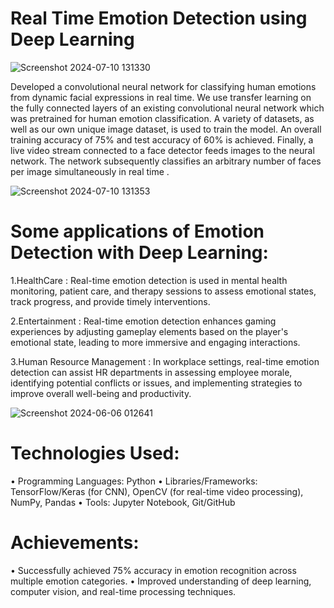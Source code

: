 # Real Time Emotion Detection using Deep Learning 

![Screenshot 2024-07-10 131330](https://github.com/SyncSadain/Real-Time-Emotion-Detection-using-CNN-OpenCV/assets/169474238/90964a25-2747-4883-80b3-c010ee87ffb9)

Developed a convolutional neural network for classifying human emotions from dynamic facial expressions in real time. We use transfer learning on the fully connected layers of an existing convolutional neural network which was pretrained for human emotion classification. A variety of datasets, as well as our own unique image dataset, is used to train the model. An overall training accuracy of 75% and test accuracy of 60% is achieved. Finally, a live video stream connected to a face detector feeds images to the neural network. The network subsequently classifies an arbitrary number of faces per image simultaneously in real time .

![Screenshot 2024-07-10 131353](https://github.com/SyncSadain/Real-Time-Emotion-Detection-using-CNN-OpenCV/assets/169474238/40d3be02-bd58-49f1-95d6-c68250fe45df)

# Some applications of Emotion Detection with Deep Learning:
1.HealthCare : 
Real-time emotion detection is used in mental health monitoring,
patient care, and therapy sessions to assess emotional states,
track progress, and provide timely interventions.

2.Entertainment : 
Real-time emotion detection enhances gaming experiences by adjusting gameplay elements based on the player's emotional state, leading to more immersive and engaging interactions.

3.Human Resource Management : 
In workplace settings, real-time emotion detection can assist HR departments in assessing employee morale, identifying potential conflicts or issues, and implementing strategies to improve overall well-being and productivity.

![Screenshot 2024-06-06 012641](https://github.com/SyncSadain/Real-Time-Emotion-Detection-using-CNN-OpenCV/assets/169474238/45e3b22b-83df-4431-b58e-3f696f970b0d)
# Technologies Used:

• Programming Languages: Python
• Libraries/Frameworks: TensorFlow/Keras (for CNN), OpenCV (for real-time video processing), NumPy, Pandas
• Tools: Jupyter Notebook, Git/GitHub

# Achievements:

• Successfully achieved 75% accuracy in emotion recognition across multiple emotion categories.
• Improved understanding of deep learning, computer vision, and real-time processing techniques.
